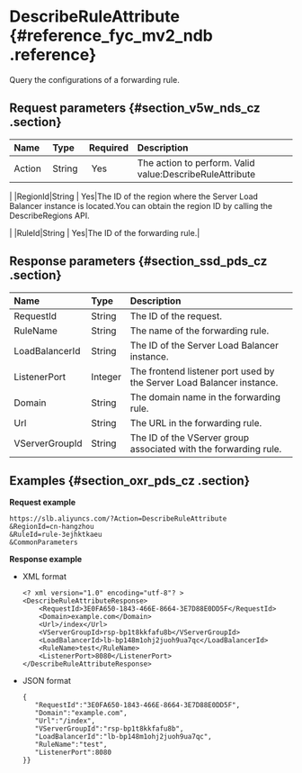 # DescribeRuleAttribute {#reference_fyc_mv2_ndb .reference}

Query the configurations of a forwarding rule.

## Request parameters {#section_v5w_nds_cz .section}

|Name |Type|Required|Description|
|:----|:---|:-------|:----------|
|Action |String | Yes|The action to perform. Valid value:DescribeRuleAttribute

|
|RegionId|String | Yes|The ID of the region where the Server Load Balancer instance is located.You can obtain the region ID by calling the DescribeRegions API.

|
|RuleId|String | Yes|The ID of the forwarding rule.|

## Response parameters {#section_ssd_pds_cz .section}

|Name|Type|Description|
|:---|:---|:----------|
|RequestId|String|The ID of the request.|
|RuleName|String|The name of the forwarding rule.|
|LoadBalancerId|String|The ID of the Server Load Balancer instance.|
|ListenerPort|Integer|The frontend listener port used by the Server Load Balancer instance.|
|Domain|String|The domain name in the forwarding rule.|
|Url|String|The URL in the forwarding rule.|
|VServerGroupId|String|The ID of the VServer group associated with the forwarding rule.|

## Examples {#section_oxr_pds_cz .section}

**Request example**

``` {#public}
https://slb.aliyuncs.com/?Action=DescribeRuleAttribute
&RegionId=cn-hangzhou 
&RuleId=rule-3ejhktkaeu
&CommonParameters
```

**Response example**

-   XML format

    ```
    <? xml version="1.0" encoding="utf-8"? >
    <DescribeRuleAttributeResponse>
    	<RequestId>3E0FA650-1843-466E-8664-3E7D88E0DD5F</RequestId>
    	<Domain>example.com</Domain>
    	<Url>/index</Url>
    	<VServerGroupId>rsp-bp1t8kkfafu8b</VServerGroupId>
    	<LoadBalancerId>lb-bp148m1ohj2juoh9ua7qc</LoadBalancerId>
    	<RuleName>test</RuleName>
    	<ListenerPort>8080</ListenerPort>
    </DescribeRuleAttributeResponse>
    ```

-   JSON format

    ```
    {  
       "RequestId":"3E0FA650-1843-466E-8664-3E7D88E0DD5F",
       "Domain":"example.com",
       "Url":"/index",
       "VServerGroupId":"rsp-bp1t8kkfafu8b",
       "LoadBalancerId":"lb-bp148m1ohj2juoh9ua7qc",
       "RuleName":"test",
       "ListenerPort":8080
    }}
    ```


